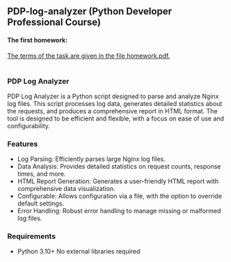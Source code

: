 ## PDP-log-analyzer (Python Developer Professional Course)

#### The first homework:
<u>The terms of the task are given in the file homework.pdf.</u>
<br></br>

### PDP Log Analyzer
PDP Log Analyzer is a Python script designed to parse and analyze Nginx log files. This script processes log data, generates detailed statistics about the requests, and produces a comprehensive report in HTML format. The tool is designed to be efficient and flexible, with a focus on ease of use and configurability.

### Features
- Log Parsing: Efficiently parses large Nginx log files.
- Data Analysis: Provides detailed statistics on request counts, response times, and more.
- HTML Report Generation: Generates a user-friendly HTML report with comprehensive data visualization.
- Configurable: Allows configuration via a file, with the option to override default settings.
- Error Handling: Robust error handling to manage missing or malformed log files.

### Requirements
- Python 3.10+
No external libraries required


